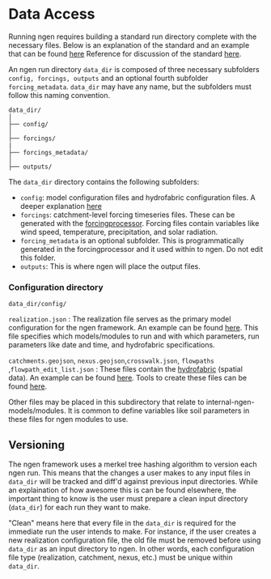 # Data Access
Running ngen requires building a standard run directory complete with the necessary files. Below is an explanation of the standard and an example that can be found [here](https://github.com/CIROH-UA/ngen-datastream/tree/main/data/standard_run) Reference for discussion of the standard [here](https://github.com/CIROH-UA/NGIAB-CloudInfra/pull/17). 

An ngen run directory `data_dir` is composed of three necessary subfolders `config, forcings, outputs` and an optional fourth subfolder `forcing_metadata`. `data_dir` may have any name, but the subfolders must follow this naming convention. 

```
data_dir/
│
├── config/
│
├── forcings/
|
├── forcings_metadata/
│
├── outputs/
```

The `data_dir` directory contains the following subfolders:

- `config`:  model configuration files and hydrofabric configuration files. A deeper explanation [here]()
- `forcings`: catchment-level forcing timeseries files. These can be generated with the [forcingprocessor](https://github.com/CIROH-UA/ngen-datastream/tree/main/forcingprocessor). Forcing files contain variables like wind speed, temperature, precipitation, and solar radiation.
- `forcing_metadata` is an optional subfolder. This is programmatically generated in the forcingprocessor and it used within to ngen. Do not edit this folder.
- `outputs`: This is where ngen will place the output files.
 
### Configuration directory 
`data_dir/config/`

`realization.json` :
The realization file serves as the primary model configuration for the ngen framework. An example can be found [here](https://github.com/CIROH-UA/ngen-datastream/tree/main/data/standard_run/config/realization.json). This file specifies which models/modules to run and with which parameters, run parameters like date and time, and hydrofabric specifications.

`catchments.geojson`, `nexus.geojson`,`crosswalk.json`, `flowpaths` ,`flowpath_edit_list.json` :
These files contain the [hydrofabric](https://mikejohnson51.github.io/hyAggregate/) (spatial data). An example can be found [here](https://github.com/CIROH-UA/ngen-datastream/tree/main/data/standard_run/config/catchments.json). Tools to create these files can be found [here](https://github.com/CIROH-UA/ngen-datastream/tree/main/subsetting).

Other files may be placed in this subdirectory that relate to internal-ngen-models/modules. It is common to define variables like soil parameters in these files for ngen modules to use.

## Versioning
The ngen framework uses a merkel tree hashing algorithm to version each ngen run. This means that the changes a user makes to any input files in `data_dir` will be tracked and diff'd against previous input directories. While an explaination of how awesome this is can be found elsewhere, the important thing to know is the user must prepare a clean input directory (`data_dir`) for each run they want to make. 

"Clean" means here that every file in the `data_dir` is required for the immediate run the user intends to make. For instance, if the user creates a new realization configuration file, the old file must be removed before using `data_dir` as an input directory to ngen. In other words, each configuration file type (realization, catchment, nexus, etc.) must be unique within `data_dir`.




